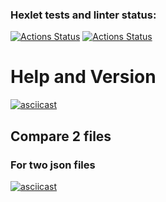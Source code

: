 ### Hexlet tests and linter status:
[![Actions Status](https://github.com/Marre-86/php-project-48/workflows/hexlet-check/badge.svg)](https://github.com/Marre-86/php-project-48/actions)
[![Actions Status](https://github.com/Marre-86/php-project-48/workflows/hello/badge.svg)](https://github.com/Marre-86/php-project-48/actions)


# Help and Version
[![asciicast](https://asciinema.org/a/AjuOVgBTW7T8BNj16NdVxpKMx.svg)](https://asciinema.org/a/AjuOVgBTW7T8BNj16NdVxpKMx)

## Compare 2 files
### For two json files
[![asciicast](https://asciinema.org/a/g3MIMVOJVAt241WpOiz4DiYP7.svg)](https://asciinema.org/a/g3MIMVOJVAt241WpOiz4DiYP7)
